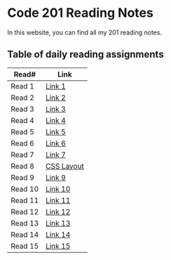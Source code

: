 # Code 201 Reading Notes

In this website, you can find all my 201 reading notes.

## Table of daily reading assignments

Read# | Link
-------|-------
Read 1 | [Link 1](https://danaabbadi.github.io/reading-notes/read01)
Read 2 | [Link 2](https://danaabbadi.github.io/reading-notes/class02)
Read 3 | [Link 3](https://danaabbadi.github.io/reading-notes/read03)
Read 4 | [Link 4](https://danaabbadi.github.io/reading-notes/read04)
Read 5 | [Link 5](https://danaabbadi.github.io/reading-notes/read05)
Read 6 | [Link 6](https://danaabbadi.github.io/reading-notes/read06)
Read 7 | [Link 7](https://danaabbadi.github.io/reading-notes/read07)
Read 8 | [CSS Layout](https://danaabbadi.github.io/reading-notes/read08)
Read 9 | [Link 9](https://danaabbadi.github.io/reading-notes/read09)
Read 10 | [Link 10](https://danaabbadi.github.io/reading-notes/read10)
Read 11 | [Link 11](https://danaabbadi.github.io/reading-notes/class11)
Read 12 | [Link 12](https://danaabbadi.github.io/reading-notes/class12)
Read 13 | [Link 13](https://danaabbadi.github.io/reading-notes/class13)
Read 14 | [Link 14](https://danaabbadi.github.io/reading-notes/class14)
Read 15 | [Link 15](https://danaabbadi.github.io/reading-notes/class15)